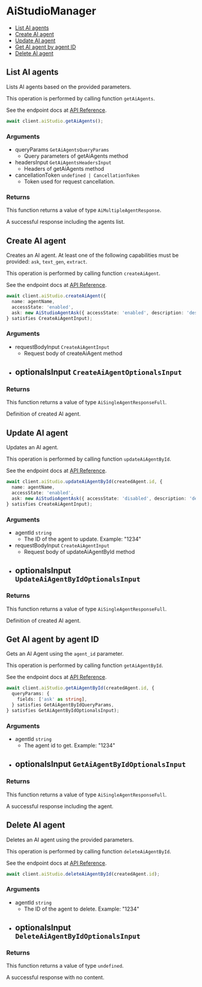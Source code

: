 # AiStudioManager

- [List AI agents](#list-ai-agents)
- [Create AI agent](#create-ai-agent)
- [Update AI agent](#update-ai-agent)
- [Get AI agent by agent ID](#get-ai-agent-by-agent-id)
- [Delete AI agent](#delete-ai-agent)

## List AI agents

Lists AI agents based on the provided parameters.

This operation is performed by calling function `getAiAgents`.

See the endpoint docs at
[API Reference](https://developer.box.com/reference/get-ai-agents/).

<!-- sample get_ai_agents -->

```ts
await client.aiStudio.getAiAgents();
```

### Arguments

- queryParams `GetAiAgentsQueryParams`
  - Query parameters of getAiAgents method
- headersInput `GetAiAgentsHeadersInput`
  - Headers of getAiAgents method
- cancellationToken `undefined | CancellationToken`
  - Token used for request cancellation.

### Returns

This function returns a value of type `AiMultipleAgentResponse`.

A successful response including the agents list.

## Create AI agent

Creates an AI agent. At least one of the following capabilities must be provided: `ask`, `text_gen`, `extract`.

This operation is performed by calling function `createAiAgent`.

See the endpoint docs at
[API Reference](https://developer.box.com/reference/post-ai-agents/).

<!-- sample post_ai_agents -->

```ts
await client.aiStudio.createAiAgent({
  name: agentName,
  accessState: 'enabled',
  ask: new AiStudioAgentAsk({ accessState: 'enabled', description: 'desc1' }),
} satisfies CreateAiAgentInput);
```

### Arguments

- requestBodyInput `CreateAiAgentInput`
  - Request body of createAiAgent method
- optionalsInput `CreateAiAgentOptionalsInput`
  -

### Returns

This function returns a value of type `AiSingleAgentResponseFull`.

Definition of created AI agent.

## Update AI agent

Updates an AI agent.

This operation is performed by calling function `updateAiAgentById`.

See the endpoint docs at
[API Reference](https://developer.box.com/reference/put-ai-agents-id/).

<!-- sample put_ai_agents_id -->

```ts
await client.aiStudio.updateAiAgentById(createdAgent.id, {
  name: agentName,
  accessState: 'enabled',
  ask: new AiStudioAgentAsk({ accessState: 'disabled', description: 'desc2' }),
} satisfies CreateAiAgentInput);
```

### Arguments

- agentId `string`
  - The ID of the agent to update. Example: "1234"
- requestBodyInput `CreateAiAgentInput`
  - Request body of updateAiAgentById method
- optionalsInput `UpdateAiAgentByIdOptionalsInput`
  -

### Returns

This function returns a value of type `AiSingleAgentResponseFull`.

Definition of created AI agent.

## Get AI agent by agent ID

Gets an AI Agent using the `agent_id` parameter.

This operation is performed by calling function `getAiAgentById`.

See the endpoint docs at
[API Reference](https://developer.box.com/reference/get-ai-agents-id/).

<!-- sample get_ai_agents_id -->

```ts
await client.aiStudio.getAiAgentById(createdAgent.id, {
  queryParams: {
    fields: ['ask' as string],
  } satisfies GetAiAgentByIdQueryParams,
} satisfies GetAiAgentByIdOptionalsInput);
```

### Arguments

- agentId `string`
  - The agent id to get. Example: "1234"
- optionalsInput `GetAiAgentByIdOptionalsInput`
  -

### Returns

This function returns a value of type `AiSingleAgentResponseFull`.

A successful response including the agent.

## Delete AI agent

Deletes an AI agent using the provided parameters.

This operation is performed by calling function `deleteAiAgentById`.

See the endpoint docs at
[API Reference](https://developer.box.com/reference/delete-ai-agents-id/).

<!-- sample delete_ai_agents_id -->

```ts
await client.aiStudio.deleteAiAgentById(createdAgent.id);
```

### Arguments

- agentId `string`
  - The ID of the agent to delete. Example: "1234"
- optionalsInput `DeleteAiAgentByIdOptionalsInput`
  -

### Returns

This function returns a value of type `undefined`.

A successful response with no content.
